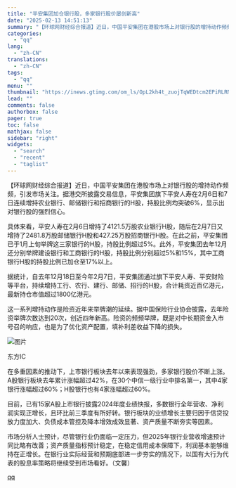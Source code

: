 ```yaml
---
title: "平安集团加仓银行股，多家银行股价屡创新高"
date: "2025-02-13 14:51:13"
summary: "【环球网财经综合报道】近日，中国平安集团在港股市场上对银行股的增持动作频频，引发市场关注。据港交所披..."
categories:
  - "qq"
lang:
  - "zh-CN"
translations:
  - "zh-CN"
tags:
  - "qq"
menu: ""
thumbnail: "https://inews.gtimg.com/om_ls/OpL2kh4t_zuojTqWEDtcm2EPiRLRNYSUB6mB_j-Whayh0AA_640360/0"
lead: ""
comments: false
authorbox: false
pager: true
toc: false
mathjax: false
sidebar: "right"
widgets:
  - "search"
  - "recent"
  - "taglist"
---
```


【环球网财经综合报道】近日，中国平安集团在港股市场上对银行股的增持动作频频，引发市场关注。据港交所披露交易信息，平安集团旗下平安人寿在2月6日和7日连续增持农业银行、邮储银行和招商银行的H股，持股比例均突破6%，显示出对银行股的强烈信心。

具体来看，平安人寿在2月6日增持了4121.5万股农业银行H股，随后在2月7日又增持了2481.8万股邮储银行H股和427.25万股招商银行H股。在此之前，平安集团已于1月上旬举牌这三家银行的H股，持股比例超过5%。此外，平安集团去年12月还分别举牌建设银行和工商银行的H股，持股比例分别超过5%和15%，其中工商银行H股的持股比例已加仓至17%以上。

据统计，自去年12月18日至今年2月7日，平安集团通过旗下平安人寿、平安财险等平台，持续增持工行、农行、建行、邮储、招行的H股，合计耗资近百亿港元，最新持仓市值超过1800亿港元。

这一系列增持动作是险资近年来举牌潮的延续。据中国保险行业协会披露，去年险资举牌次数达到20次，创近四年新高。险资的频频举牌，既是对中长期资金入市号召的响应，也是为了优化资产配置，填补利差收益下降的损失。

![图片](https://inews.gtimg.com/om_bt/O9lGJg9BeDHlvGGnhkbpag-fELjcj0h_JImCPnPm-LuKcAA/641)

东方IC

在多重因素的推动下，上市银行板块去年以来表现强劲，多家银行股价不断上涨。A股银行板块去年累计涨幅超过42%，在30个中信一级行业中排名第一，其中4家银行涨幅超过60%；H股银行也有4家涨幅超过60%。

目前，已有15家A股上市银行披露2024年度业绩快报，多数银行全年营收、净利润实现正增长，且环比前三季度有所好转。银行板块的业绩增长主要归因于信贷投放力度加大、负债成本管控及降本增效成效显著、资产质量不断夯实等因素。

市场分析人士预计，尽管银行业仍面临一定压力，但2025年银行业营收增速预计同比略有改善；资产质量指标预计稳定，在稳定信用成本保障下，利润基本能够维持在正增长。在银行业实际经营和预期底部进一步夯实的情况下，以国有大行为代表的股息率策略将继续受到市场看好。（文馨）

[qq](https://new.qq.com/rain/a/20250213A04WQ800)
